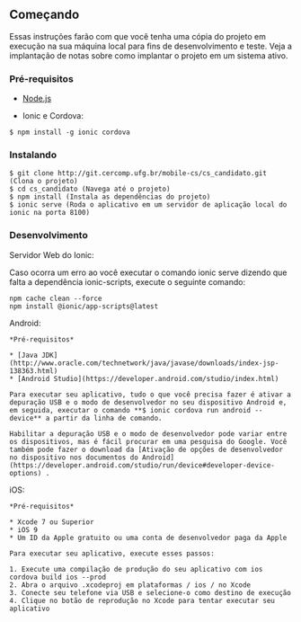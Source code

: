 ## Começando

Essas instruções farão com que você tenha uma cópia do projeto em execução na sua máquina local para fins de desenvolvimento e teste. Veja a implantação de notas sobre como implantar o projeto em um sistema ativo.

### Pré-requisitos

* [Node.js](https://nodejs.org)

* Ionic e Cordova:
```
$ npm install -g ionic cordova
```

### Instalando

```
$ git clone http://git.cercomp.ufg.br/mobile-cs/cs_candidato.git (Clona o projeto)
$ cd cs_candidato (Navega até o projeto)
$ npm install (Instala as dependências do projeto)
$ ionic serve (Roda o aplicativo em um servidor de aplicação local do ionic na porta 8100)
```

### Desenvolvimento

Servidor Web do Ionic:

Caso ocorra um erro ao você executar o comando ionic serve dizendo que falta a dependência ionic-scripts,
execute o seguinte comando:

```
npm cache clean --force
npm install @ionic/app-scripts@latest
```


Android:
```
*Pré-requisitos*

* [Java JDK](http://www.oracle.com/technetwork/java/javase/downloads/index-jsp-138363.html)
* [Android Studio](https://developer.android.com/studio/index.html)

Para executar seu aplicativo, tudo o que você precisa fazer é ativar a depuração USB e o modo de desenvolvedor no seu dispositivo Android e, em seguida, executar o comando **$ ionic cordova run android --device** a partir da linha de comando.

Habilitar a depuração USB e o modo de desenvolvedor pode variar entre os dispositivos, mas é fácil procurar em uma pesquisa do Google. Você também pode fazer o download da [Ativação de opções de desenvolvedor no dispositivo nos documentos do Android](https://developer.android.com/studio/run/device#developer-device-options) .
```

iOS:
```
*Pré-requisitos*

* Xcode 7 ou Superior
* iOS 9
* Um ID da Apple gratuito ou uma conta de desenvolvedor paga da Apple

Para executar seu aplicativo, execute esses passos:

1. Execute uma compilação de produção do seu aplicativo com ios cordova build ios --prod
2. Abra o arquivo .xcodeproj em plataformas / ios / no Xcode
3. Conecte seu telefone via USB e selecione-o como destino de execução
4. Clique no botão de reprodução no Xcode para tentar executar seu aplicativo
```